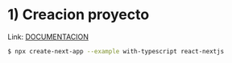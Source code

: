 # 1) Creacion proyecto

Link: [DOCUMENTACION](https://github.com/vercel/next.js/tree/canary/examples/with-typescript)

```bash
$ npx create-next-app --example with-typescript react-nextjs
```